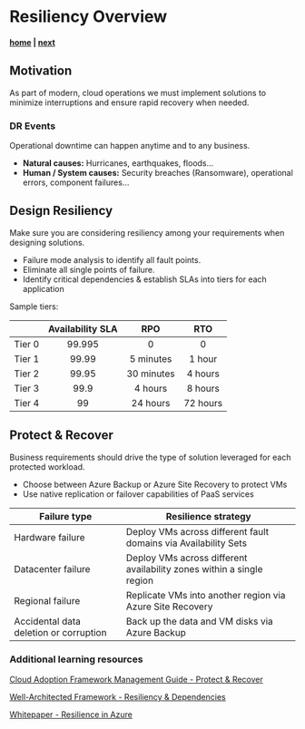 # Resiliency Overview

#### [home](./readme.md)  | [next](./backup.md)

## Motivation
As part of modern, cloud operations we must implement solutions to minimize interruptions and ensure rapid recovery when needed.

### DR Events
Operational downtime can happen anytime and to any business.

- **Natural causes:** Hurricanes, earthquakes, floods...
- **Human / System causes:** Security breaches (Ransomware), operational errors, component failures...

## Design Resiliency
Make sure you are considering resiliency among your requirements when designing solutions.

  - Failure mode analysis to identify all fault points.
  - Eliminate all single points of failure.
  - Identify critical dependencies & establish SLAs into tiers for each application

Sample tiers:

|        | Availability SLA |     RPO    |    RTO   |
|:------:|:----------------:|:----------:|:--------:|
| Tier 0 |      99.995      |      0     |     0    |
| Tier 1 |       99.99      |  5 minutes |  1 hour  |
| Tier 2 |       99.95      | 30 minutes |  4 hours |
| Tier 3 |       99.9       |   4 hours  |  8 hours |
| Tier 4 |        99        |  24 hours  | 72 hours |

## Protect & Recover 
Business requirements should drive the type of solution leveraged for each protected workload.

  - Choose between Azure Backup or Azure Site Recovery to protect VMs
  - Use native replication or failover capabilities of PaaS services

| Failure type | Resilience strategy |
|---|---|
| Hardware failure | Deploy VMs across different fault domains via Availability Sets |
| Datacenter failure | Deploy VMs across different availability zones within a single region |
| Regional failure | Replicate VMs into another region via Azure Site Recovery |
| Accidental data deletion or corruption | Back up the data and VM disks via Azure Backup |
  
### Additional learning resources

[Cloud Adoption Framework Management Guide - Protect & Recover](https://docs.microsoft.com/en-us/azure/cloud-adoption-framework/manage/azure-management-guide/protect-recover?tabs=AzureBackup%2Csiterecovery)

[Well-Architected Framework - Resiliency & Dependencies](https://docs.microsoft.com/en-us/azure/architecture/framework/resiliency/design-resiliency)

[Whitepaper - Resilience in Azure](https://aka.ms/resilience-in-azure-whitepaper)
